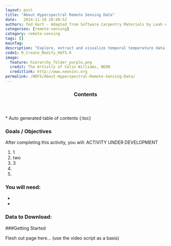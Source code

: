 ```yaml
---
layout: post
title: "About Hyperspectral Remote Sensing Data"
date:   2014-11-10 20:49:52
authors: Ted Hart - Adapted from Software Carpentry Materials by Leah A. Wasser
categories: [remote-sensing]
category: remote-sensing
tags: []
mainTag: 
description: "Explore, extract and visualize temporal temperature data collected from a NEON flux tower from multiple sites and sensors in R. Learn how to extract metadata and how to use nested loops and dplyr to perform more advanced queries and data manipulation."
code1: R_Create_Modify_Hdf5.R
image:
  feature: hierarchy_folder_purple.png
  credit: The Artistry of Colin Williams, NEON
  creditlink: http://www.neoninc.org
permalink: /HDF5/About-Hyperspectral-Remote-Sensing-Data/
---
```


<section id="table-of-contents" class="toc">
  <header>
    <h3 >Contents</h3>
  </header>
<div id="drawer" markdown="1">
*  Auto generated table of contents
{:toc}
</div>
</section><!-- /#table-of-contents -->



<div id="objectives">
<h3>Goals / Objectives</h3>

After completing this activity, you will:
ACTIVITY UNDER DEVELOPMENT
<ol>
<li> 1</li>
<li> two</li>
<li> 3</li>
<li> </li>
<li> </li>
</ol>


<h3>You will need:</h3>
<ul>
<li>  </li>
<li>  </li>
</ul>

<h3>Data to Download:</h3>

</div>

###Getting Started

Flesh out page here... (use the video script as a basis)


